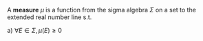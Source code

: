 A **measure** $\mu$ is a function from the sigma algebra $\Sigma$ on a set to the extended real number line s.t.

a) $\forall E \in \Sigma, \mu(E) \geq 0$